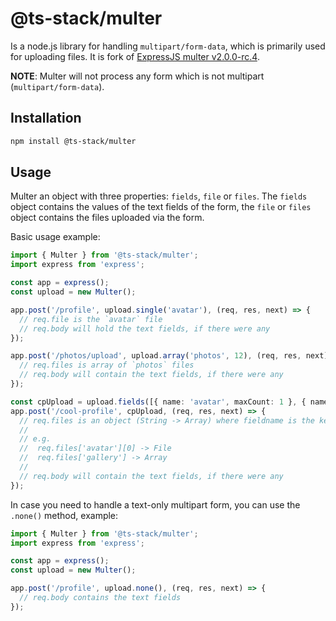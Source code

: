 # @ts-stack/multer

Is a node.js library for handling `multipart/form-data`, which is primarily used for uploading files. It is fork of [ExpressJS multer v2.0.0-rc.4](https://github.com/expressjs/multer/tree/explore-new-api).

**NOTE**: Multer will not process any form which is not multipart (`multipart/form-data`).

## Installation

```sh
npm install @ts-stack/multer
```

## Usage

Multer an object with three properties: `fields`, `file` or `files`. The `fields` object contains the values of the text fields of the form, the `file` or `files` object contains the files uploaded via the form.

Basic usage example:

```ts
import { Multer } from '@ts-stack/multer';
import express from 'express';

const app = express();
const upload = new Multer();

app.post('/profile', upload.single('avatar'), (req, res, next) => {
  // req.file is the `avatar` file
  // req.body will hold the text fields, if there were any
});

app.post('/photos/upload', upload.array('photos', 12), (req, res, next) => {
  // req.files is array of `photos` files
  // req.body will contain the text fields, if there were any
});

const cpUpload = upload.fields([{ name: 'avatar', maxCount: 1 }, { name: 'gallery', maxCount: 8 }]);
app.post('/cool-profile', cpUpload, (req, res, next) => {
  // req.files is an object (String -> Array) where fieldname is the key, and the value is array of files
  //
  // e.g.
  //  req.files['avatar'][0] -> File
  //  req.files['gallery'] -> Array
  //
  // req.body will contain the text fields, if there were any
});
```

In case you need to handle a text-only multipart form, you can use the `.none()` method, example:

```ts
import { Multer } from '@ts-stack/multer';
import express from 'express';

const app = express();
const upload = new Multer();

app.post('/profile', upload.none(), (req, res, next) => {
  // req.body contains the text fields
});
```
